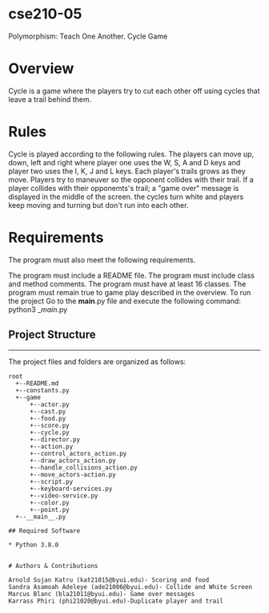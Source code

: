 # cse210-05
Polymorphism: Teach One Another. Cycle Game 

# Overview
Cycle is a game where the players try to cut each other off using cycles that leave a trail behind them.

# Rules
Cycle is played according to the following rules. The players can move up, down, left and right where player one uses the W, S, A and D keys and player two uses the I, K, J and L keys. Each player's trails grows as they move. Players try to maneuver so the opponent collides with their trail. If a player collides with their opponemts's trail; a "game over" message is displayed in the middle of the screen. the cycles turn white and players keep moving and turning but don't run into each other.

# Requirements
The program must also meet the following requirements.

The program must include a README file.
The program must include class and method comments.
The program must have at least 16 classes.
The program must remain true to game play described in the overview.
To run the project
Go to the __main__.py file and execute the following command: python3 __main_.py



## Project Structure
---
The project files and folders are organized as follows:
```
root                   	                                  
  +--README.md			                    
  +--constants.py                       
  +--game
      +--actor.py                       
      +--cast.py                        
      +--food.py                        
      +--score.py                       
      +--cycle.py                       
      +--director.py          
      +--action.py                  
      +--control_actors_action.py   
      +--draw_actors_action.py      
      +--handle_collisions_action.py 
      +--move_actors-action.py       
      +--script.py                   
      +--keyboard-services.py            
      +--video-service.py           
      +--color.py            
      +--point.py 
  +--__main__.py            

## Required Software

* Python 3.8.0 


# Authors & Contributions

Arnold Sujan Katru (kat21015@byui.edu)- Scoring and food
Sandra Asamoah Adeleye (ade21006@byui.edu)- Collide and White Screen
Marcus Blanc (bla21011@byui.edu)- Game over messages
Karrass Phiri (phi21020@byui.edu)-Duplicate player and trail



